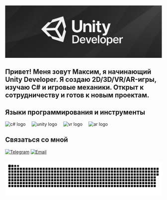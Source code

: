 ![Header](https://github.com/destrosez/destrosez/blob/main/assets/banner.png)

## Привет! Меня зовут Максим, я начинающий Unity Developer. Я создаю 2D/3D/VR/AR-игры, изучаю C# и игровые механики. Открыт к сотрудничеству и готов к новым проектам.

## Языки программирования и инструменты

<div align="left">
  <img src="https://github.com/user-attachments/assets/bb1d963f-4cdb-4e56-93f6-41a4ce226b84" height="40" alt="с# logo"/>
  <img width="12"/>
  <img src="https://img.icons8.com/?size=100&id=39848&format=png&color=FFFFFF" height="40" alt="unity logo"/>
  <img width="12"/>
  <img src="https://github.com/user-attachments/assets/7730d212-1fee-45c8-a4d1-56e34a5e496c" height="40" alt="vr logo"/>
  <img width="12"/>
  <img src="https://img.icons8.com/?size=100&id=4vCBvplrPRUn&format=png&color=FFFFFF" height="40" alt="ar logo"/>
  <img width="12"/>
</div>

## Связаться со мной
[![Telegram](https://img.shields.io/badge/-Telegram-090909?style=for-the-badge&logo=telegram&logoColor=27A0D9)](https://t.me/zxcqwertyww)
[![Email](https://img.shields.io/badge/-Email-090909?style=for-the-badge&logo=gmail&logoColor=D14836)](mailto:officialmaxmoiseev@gmail.com)

###
<p align="center">
 <img width="600" src="assets/snake.svg" alt="snake"/>
</p>

###
